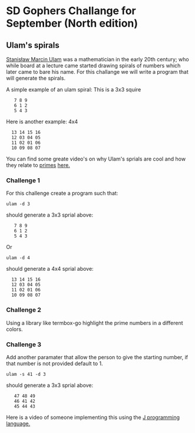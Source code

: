 # SD Gophers Challange for September (North edition)

## Ulam's spirals


[Stanisław Marcin Ulam][ulam] was a mathematician in the early 20th century; who while board at a lecture came started drawing spirals of numbers which later came to bare his name. 
For this challange we will write a program that will generate the spirals.

A simple example of an ulam spiral: This is a 3x3 squire

```
   7 8 9
   6 1 2
   5 4 3
```

Here is another example: 4x4

```
  13 14 15 16
  12 03 04 05
  11 02 01 06
  10 09 08 07
```

You can find some greate video's on why Ulam's sprials are cool and how they relate to [primes](https://www.youtube.com/watch?v=iFuR97YcSLM) [here.](https://youtu.be/3K-12i0jclM?t=4m15s)

### Challenge 1

For this challenge create a program such that:

```
ulam -d 3
```

should generate a 3x3 sprial above:

```
   7 8 9
   6 1 2
   5 4 3
```
Or 

```
ulam -d 4
```

should generate a 4x4 sprial above:

```
  13 14 15 16
  12 03 04 05
  11 02 01 06
  10 09 08 07
```

### Challenge 2

Using a library like termbox-go highlight the prime numbers in a different colors.

### Challenge 3

Add another paramater that allow the person to give the starting number, if that number is not provided default to 1.

```
ulam -s 41 -d 3
```

should generate a 3x3 sprial above:

```
   47 48 49
   46 41 42
   45 44 43
```

Here is a video of someone implementing this using the [J programming language.](https://youtu.be/dBC5vnwf6Zw)

[ulam]: https://en.wikipedia.org/wiki/Stanislaw_Ulam "Wikipedia page on Ulam"


